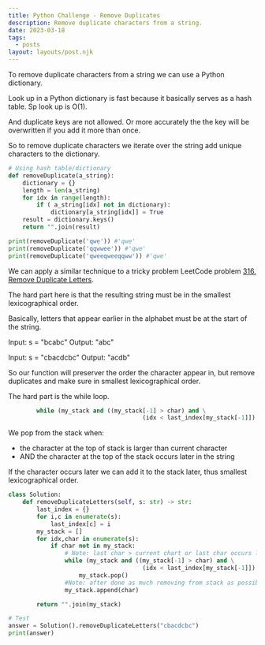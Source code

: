 ```yaml
---
title: Python Challenge - Remove Duplicates
description: Remove duplicate characters from a string.
date: 2023-03-18
tags:
  - posts
layout: layouts/post.njk
---
```


To remove duplicate characters from a string we can use a Python dictionary.

Look up in a Python dictionary is fast because it basically serves as a hash table. Sp look up is O(1).

And duplicate keys are not allowed. Or more accurately the the key will be overwritten if you add it more than once.

So to remove duplicate characters we iterate over the string add unique characters to the dictionary.

```python
# Using hash table/dictionary
def removeDuplicate(a_string):
    dictionary = {}
    length = len(a_string)
    for idx in range(length):
        if ( a_string[idx] not in dictionary):
            dictionary[a_string[idx]] = True
    result = dictionary.keys()
    return "".join(result)

print(removeDuplicate('qwe')) #'qwe'
print(removeDuplicate('qqwwee')) #'qwe'
print(removeDuplicate('qweeqweeqqww')) #'qwe'
```

We can apply a similar technique to a tricky problem LeetCode problem [316. Remove Duplicate Letters](https://leetcode.com/problems/remove-duplicate-letters/description/).

The hard part here is that the resulting string must be in the smallest lexicographical order.

Basically, letters that appear earlier in the alphabet must be at the start of the string.

Input: s = "bcabc"
Output: "abc"

Input: s = "cbacdcbc"
Output: "acdb"

So our function will preserver the order the character appear in, but remove duplicates and make sure in smallest lexicographical order.

The hard part is the while loop.

```python
        while (my_stack and ((my_stack[-1] > char) and \
                                      (idx < last_index[my_stack[-1]]) ) ):
```

We pop from the stack when:

- the character at the top of stack is larger than current character
- AND the character at the top of the stack occurs later in the string

If the character occurs later we can add it to the stack later, thus smallest lexicographical order.

```python
class Solution:
    def removeDuplicateLetters(self, s: str) -> str:
        last_index = {}
        for i,c in enumerate(s):
            last_index[c] = i
        my_stack = []
        for idx,char in enumerate(s):
            if char not in my_stack:
                # Note: last char > current chart or last char occurs later, thus can add later
                while (my_stack and ((my_stack[-1] > char) and \
                                      (idx < last_index[my_stack[-1]]) ) ):
                    my_stack.pop()
                #Note: after done as much removing from stack as possible add the char
                my_stack.append(char)

        return "".join(my_stack)

# Test
answer = Solution().removeDuplicateLetters("cbacdcbc")
print(answer)
```
